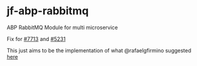 # jf-abp-rabbitmq
ABP RabbitMQ Module for multi microservice


Fix for [#7713](https://github.com/abpframework/abp/issues/7713) and [#5231](https://github.com/abpframework/abp/issues/5231)

This just aims to be the implementation of what @rafaelgfirmino suggested [here](https://github.com/abpframework/abp/issues/7713#issuecomment-781415566)